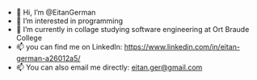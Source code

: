 - 👋 Hi, I’m @EitanGerman
- 👀 I’m interested in programming
- 🌱 I’m currently in collage studying software engineering at Ort Braude College
- 📫 you can find me on LinkedIn: https://www.linkedin.com/in/eitan-german-a26012a5/
- 📫 You can also email me directly: eitan.ger@gmail.com

<!---
EitanGerman/EitanGerman is a ✨ special ✨ repository because its `README.md` (this file) appears on your GitHub profile.
You can click the Preview link to take a look at your changes.
--->
